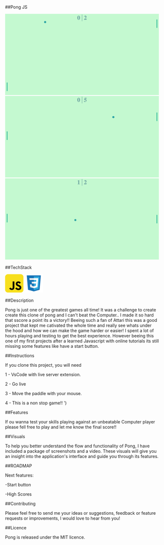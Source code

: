 ##Pong JS 

![image](https://github.com/G-don/PongJS/blob/main/VISUALS/1.png)
![image](https://github.com/G-don/PongJS/blob/main/VISUALS/2.png)
![image](https://github.com/G-don/PongJS/blob/main/VISUALS/3.png)

##TechStack

<p align="left">
<img src="https://github.com/Drete457/Drete457/blob/master/icons/javascript-original.svg" alt="javascript" width="60" height="60"/>
<img src="https://github.com/Drete457/Drete457/blob/master/icons/css3-original-wordmark.svg" alt="css3" width="60" height="60"/>
</p>


##Description

Pong is just one of the greatest games all time! It was a challenge to create create this clone of pong and I can't beat the Computer.. I made it so hard that sscore a point its a victory!! Beeing such a fan of Attari this was a good project that kept me cativated the whole time and really see whats under the hood and how we can make the game harder or easier! I spent a lot of hours playing and testing to get the best experience. However beeing this one of my first projects after a learned Javascript with online tutorials its still missing some features like have a start button.

##Instructions

If you clone this project, you will need

1 - VsCode with live server extension.

2 - Go live 

3 - Move the paddle with your mouse. 

4 - This is a non stop game!! ')

##Features

If ou wanna test your skills playing against an unbeatable Computer player please fell free to play and let me know the final score!! 

##Visuals

To help you better understand the flow and functionality of Pong, I have included a package of screenshots and a video. These visuals will give you an insight into the application's interface and guide you through its features.

##ROADMAP

Next features: 

-Start button 

-High Scores

##Contributing

Please feel free to send me your ideas or suggestions, feedback or feature requests or improvements, I would love to hear from you! 

##Licence

Pong is released under the MIT licence. 

